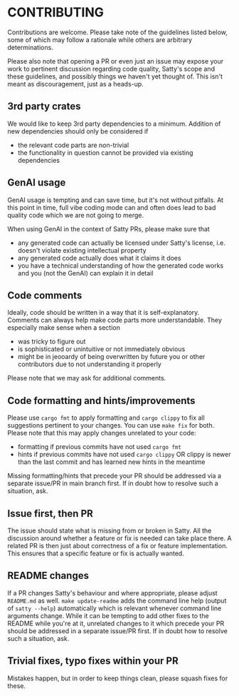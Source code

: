 CONTRIBUTING
==

Contributions are welcome. Please take note of the guidelines listed below, some of which may follow a rationale while others are arbitrary determinations.

Please also note that opening a PR or even just an issue may expose your work to pertinent discussion regarding code quality, Satty's scope and these guidelines, and possibly things we haven't yet thought of. This isn't meant as discouragement, just as a heads-up.

3rd party crates
--

We would like to keep 3rd party dependencies to a minimum. Addition of new dependencies should only be considered if
- the relevant code parts are non-trivial
- the functionality in question cannot be provided via existing dependencies

GenAI usage
--

GenAI usage is tempting and can save time, but it's not without pitfalls. At this point in time, full vibe coding mode can and often does lead to bad quality code which we are not going to merge.

When using GenAI in the context of Satty PRs, please make sure that
- any generated code can actually be licensed under Satty's license, i.e. doesn't violate existing intellectual property
- any generated code actually does what it claims it does
- you have a technical understanding of how the generated code works and you (not the GenAI) can explain it in detail

Code comments
--

Ideally, code should be written in a way that it is self-explanatory. Comments can always help make code parts more understandable. They especially make sense when a section
- was tricky to figure out
- is sophisticated or unintuitive or not immediately obvious
- might be in jeooardy of being overwritten by future you or other contributors due to not understanding it properly

Please note that we may ask for additional comments.

Code formatting and hints/improvements
--

Please use `cargo fmt` to apply formatting and `cargo clippy` to fix all suggestions pertinent to your changes. You can use `make fix` for both. Please note that this may apply changes unrelated to your code:
- formatting if previous commits have not used `cargo fmt`
- hints if previous commits have not used `cargo clippy` OR clippy is newer than the last commit and has learned new hints in the meantime

Missing formatting/hints that precede your PR should be addressed via a separate issue/PR in main branch first. If in doubt how to resolve such a situation, ask.

Issue first, then PR
--

The issue should state what is missing from or broken in Satty. All the discussion around whether a feature or fix is needed can take place there. A related PR is then just about correctness of a fix or feature implementation. This ensures that a specific feature or fix is actually wanted.

README changes
--

If a PR changes Satty's behaviour and where appropriate, please adjust `README.md` as well. `make update-readme` adds the command line help (output of `satty --help`) automatically which is relevant whenever command line arguments change. While it can be tempting to add other fixes to the README while you're at it, unrelated changes to it which precede your PR should be addressed in a separate issue/PR first. If in doubt how to resolve such a situation, ask.


Trivial fixes, typo fixes within your PR
--

Mistakes happen, but in order to keep things clean, please squash fixes for these.
